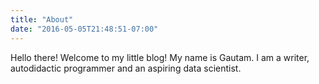 ```yaml
---
title: "About"
date: "2016-05-05T21:48:51-07:00"
---
```


Hello there! Welcome to my little blog! My name is Gautam. I am a writer, autodidactic programmer and an aspiring data scientist.    

